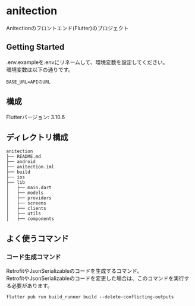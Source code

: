 # anitection
Anitectionのフロントエンド(Flutter)のプロジェクト

## Getting Started
.env.exampleを.envにリネームして、環境変数を設定してください。<br>
環境変数は以下の通りです。<br>
```
BASE_URL=APIのURL
```

## 構成
Flutterバージョン: 3.10.6<br>

## ディレクトリ構成
```
anitection
├── README.md
├── android
├── anitection.iml
├── build
├── ios
├── lib
│   ├── main.dart
│   ├── models
│   ├── providers
│   ├── screens
│   ├── clients
│   ├── utils
│   ├── components
```

## よく使うコマンド
### コード生成コマンド
RetrofitやJsonSerializableのコードを生成するコマンド。<br>
RetrofitやJsonSerializableのコードを変更した場合は、このコマンドを実行する必要があります。<br>
```
flutter pub run build_runner build --delete-conflicting-outputs
```